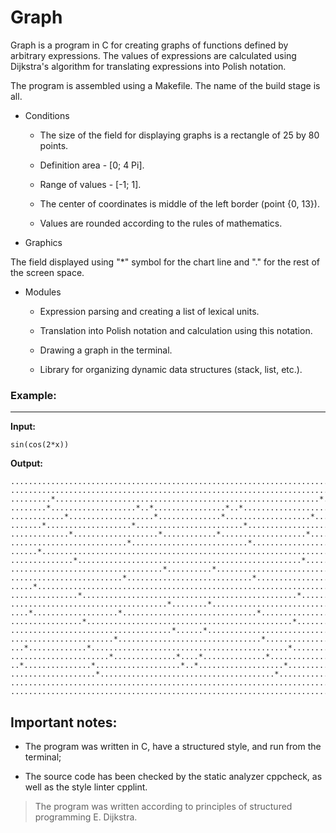 # Graph
Graph is a program in C for creating graphs of functions defined by arbitrary expressions. 
The values of expressions are calculated using Dijkstra's algorithm for translating expressions into Polish notation. 

The program is assembled using a Makefile. The name of the build stage is all.

- Conditions

  - The size of the field for displaying graphs is a rectangle of 25 by 80 points.

  - Definition area - [0; 4 Pi].

  - Range of values - [-1; 1].

  - The center of coordinates is middle of the left border (point {0, 13}).

  - Values are rounded according to the rules of mathematics.

- Graphics

The field displayed using "*" symbol for the chart line and "." for the rest of the screen space.

- Modules

  - Expression parsing and creating a list of lexical units.

  - Translation into Polish notation and calculation using this notation.

  - Drawing a graph in the terminal.

  - Library for organizing dynamic data structures (stack, list, etc.).

### <b>Example:</b>
___________________
<b>Input:</b>
```
sin(cos(2*x))
```
<b>Output:</b>

```
................................................................................
................................................................................
.........*...........................................................*..........
........*...................*..*................*..*...................*........
............*...................*..............*...................*............
.......*...................*........................*...................*.......
.............*...................*............*...................*.............
..........................*..........................*..........................
......*..................................................................*......
..............*..................................................*..............
..................................*..........*..................................
.........................*............................*.........................
.....*....................................................................*.....
...............*................................................*...............
...................................*........*...................................
....*...................*..............................*...................*....
................*..............................................*................
....................................*......*....................................
.......................*................................*.......................
...*.............*............................................*.............*...
......................*..............*....*..............*......................
..*...............*...................*..*...................*...............*..
...................*.......................................*....................
................................................................................
................................................................................
```

## Important notes:

- The program was written in C, have a structured style, and run from the terminal;

- The source code has been checked by the static analyzer cppcheck, as well as the style linter cpplint.

> The program was written according to principles of structured programming E. Dijkstra.

